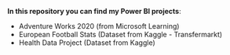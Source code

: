 **In this repository you can find my Power BI projects**:
- Adventure Works 2020 (from Microsoft Learning)
- European Football Stats (Dataset from Kaggle - Transfermarkt)
- Health Data Project (Dataset from Kaggle)


